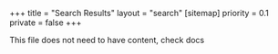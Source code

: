 +++
title = "Search Results"
layout = "search"
[sitemap]
    priority = 0.1
private = false
+++

This file does not need to have content, check docs
